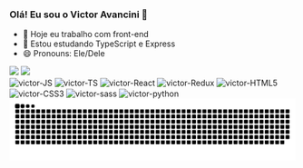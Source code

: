 ### Olá! Eu sou o Victor Avancini 👋


- 🔭 Hoje eu trabalho com front-end
- 🌱 Estou estudando TypeScript e Express
- 😄 Pronouns: Ele/Dele

<div>
  <a href="https://github.com/victor-avancini"></a>
  <img height="180em" src="https://github-readme-stats.vercel.app/api?username=victor-avancini&show_icons=true&theme=radical&include_all_commits=true&count_private=true">
  <img height="180em" src="https://github-readme-stats.vercel.app/api/top-langs/?username=victor-avancini&layout=compact&theme=radical">
</div>
<div style="display: inline_block">
  <img align="center" alt="victor-JS" height="30" width="40" src="https://cdn.jsdelivr.net/gh/devicons/devicon@latest/icons/javascript/javascript-plain.svg">
  <img align="center" alt="victor-TS" height="30" width="40" src="https://cdn.jsdelivr.net/gh/devicons/devicon@latest/icons/typescript/typescript-original.svg">
  <img align="center" alt="victor-React" height="30" width="40" src="https://cdn.jsdelivr.net/gh/devicons/devicon@latest/icons/react/react-original.svg">
  <img align="center" alt="victor-Redux" height="30" width="40" src="https://cdn.jsdelivr.net/gh/devicons/devicon@latest/icons/redux/redux-original.svg">
  <img align="center" alt="victor-HTML5" height="30" width="40" src="https://cdn.jsdelivr.net/gh/devicons/devicon@latest/icons/html5/html5-original.svg">
  <img align="center" alt="victor-CSS3" height="30" width="40" src="https://cdn.jsdelivr.net/gh/devicons/devicon@latest/icons/css3/css3-original.svg">
  <img align="center" alt="victor-sass" height="30" width="40" src="https://cdn.jsdelivr.net/gh/devicons/devicon@latest/icons/sass/sass-original.svg">
  <img align="center" alt="victor-python" height="30" width="40" src="https://cdn.jsdelivr.net/gh/devicons/devicon@latest/icons/python/python-original.svg">
</div>          

<picture>
  <source media="(prefers-color-scheme: dark)" srcset="https://raw.githubusercontent.com/victor-avancini/victor-avancini/output/github-contribution-grid-snake-dark.svg">
  <source media="(prefers-color-scheme: light)" srcset="https://raw.githubusercontent.com/victor-avancini/victor-avancini/output/github-contribution-grid-snake.svg">
  <img alt="github contribution grid snake animation" src="https://raw.githubusercontent.com/victor-avancini/victor-avancini/output/github-contribution-grid-snake.svg">
</picture>
